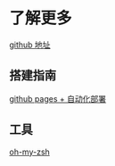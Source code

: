 # 了解更多
[github 地址](https://github.com/eastFang)

## 搭建指南
[github pages + 自动化部署](http://gdzrch.win/post/Deploy-Vuepress-Blog-On-TravisCI.html)

## 工具
[oh-my-zsh](https://www.jianshu.com/p/9c3439cc3bdb)